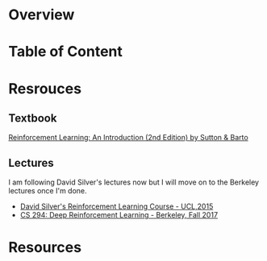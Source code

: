 # Overview

# Table of Content


# Resrouces
## Textbook
[Reinforcement Learning: An Introduction (2nd Edition) by Sutton & Barto](http://incompleteideas.net/sutton/book/bookdraft2017june.pdf)
## Lectures
I am following David Silver's lectures now but I will move on to the Berkeley lectures once I'm done.
* [David Silver's Reinforcement Learning Course - UCL,2015](http://www0.cs.ucl.ac.uk/staff/d.silver/web/Teaching.html)
* [CS 294: Deep Reinforcement Learning - Berkeley, Fall 2017](http://rll.berkeley.edu/deeprlcourse/)

# Resources

